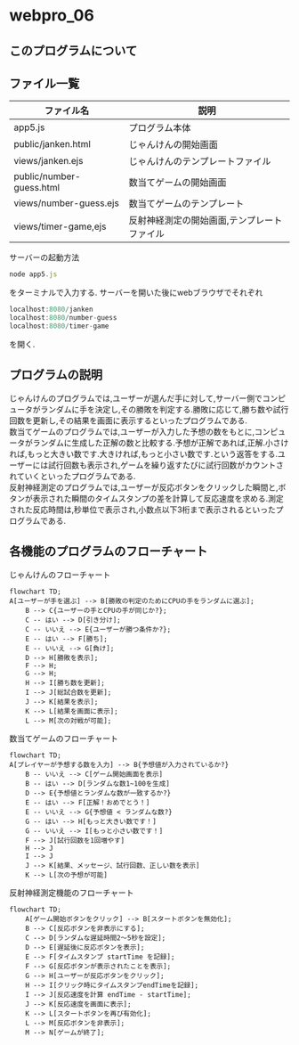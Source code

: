 # webpro_06
## このプログラムについて
## ファイル一覧
ファイル名 | 説明
-|-
app5.js | プログラム本体
public/janken.html | じゃんけんの開始画面
views/janken.ejs | じゃんけんのテンプレートファイル
public/number-guess.html | 数当てゲームの開始画面
views/number-guess.ejs | 数当てゲームのテンプレート
views/timer-game,ejs | 反射神経測定の開始画面,テンプレートファイル

サーバーの起動方法
```javascript
node app5.js
```
をターミナルで入力する.
サーバーを開いた後にwebブラウザでそれぞれ
```javascript
localhost:8080/janken
localhost:8080/number-guess
localhost:8080/timer-game
```
を開く.
## プログラムの説明
じゃんけんのプログラムでは,ユーザーが選んだ手に対して,サーバー側でコンピュータがランダムに手を決定し,その勝敗を判定する.勝敗に応じて,勝ち数や試行回数を更新し,その結果を画面に表示するといったプログラムである.  
数当てゲームのプログラムでは,ユーザーが入力した予想の数をもとに,コンピュータがランダムに生成した正解の数と比較する.予想が正解であれば,正解.小さければ,もっと大きい数です.大きければ,もっと小さい数です.という返答をする.ユーザーには試行回数も表示され,ゲームを繰り返すたびに試行回数がカウントされていくといったプログラムである.  
反射神経測定のプログラムでは,ユーザーが反応ボタンをクリックした瞬間と,ボタンが表示された瞬間のタイムスタンプの差を計算して反応速度を求める.測定された反応時間は,秒単位で表示され,小数点以下3桁まで表示されるといったプログラムである.  
## 各機能のプログラムのフローチャート
じゃんけんのフローチャート
```mermaid
flowchart TD;
A[ユーザーが手を選ぶ] --> B[勝敗の判定のためにCPUの手をランダムに選ぶ];
    B --> C{ユーザーの手とCPUの手が同じか?};
    C -- はい --> D[引き分け];
    C -- いいえ --> E{ユーザーが勝つ条件か?};
    E -- はい --> F[勝ち];
    E -- いいえ --> G[負け];
    D --> H[勝敗を表示];
    F --> H;
    G --> H;
    H --> I[勝ち数を更新];
    I --> J[総試合数を更新];
    J --> K[結果を表示];
    K --> L[結果を画面に表示];
    L --> M[次の対戦が可能];
```
数当てゲームのフローチャート
```mermaid
flowchart TD;
A[プレイヤーが予想する数を入力] --> B{予想値が入力されているか?}
    B -- いいえ --> C[ゲーム開始画面を表示]
    B -- はい --> D[ランダムな数1~100を生成]
    D --> E{予想値とランダムな数が一致するか?}
    E -- はい --> F[正解！おめでとう！]
    E -- いいえ --> G{予想値 < ランダムな数?}
    G -- はい --> H[もっと大きい数です！]
    G -- いいえ --> I[もっと小さい数です！]
    F --> J[試行回数を1回増やす]
    H --> J
    I --> J
    J --> K[結果、メッセージ、試行回数、正しい数を表示]
    K --> L[次の予想が可能]
```
反射神経測定機能のフローチャート
```mermaid
flowchart TD;
    A[ゲーム開始ボタンをクリック] --> B[スタートボタンを無効化];
    B --> C[反応ボタンを非表示にする];
    C --> D[ランダムな遅延時間2〜5秒を設定];
    D --> E[遅延後に反応ボタンを表示];
    E --> F[タイムスタンプ startTime を記録];
    F --> G[反応ボタンが表示されたことを表示];
    G --> H[ユーザーが反応ボタンをクリック];
    H --> I[クリック時にタイムスタンプendTimeを記録];
    I --> J[反応速度を計算 endTime - startTime];
    J --> K[反応速度を画面に表示];
    K --> L[スタートボタンを再び有効化];
    L --> M[反応ボタンを非表示];
    M --> N[ゲームが終了];
```
